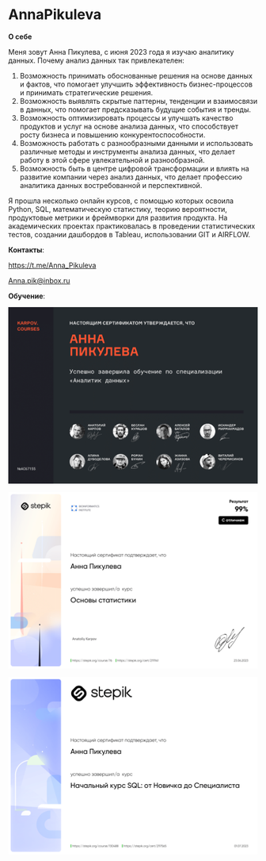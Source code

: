# AnnaPikuleva

__О себе__

Меня зовут Анна Пикулева, с июня 2023 года я изучаю аналитику данных. Почему анализ данных так привлекателен:
1. Возможность принимать обоснованные решения на основе данных и фактов, что помогает улучшить эффективность бизнес-процессов и принимать стратегические решения.
2. Возможность выявлять скрытые паттерны, тенденции и взаимосвязи в данных, что помогает предсказывать будущие события и тренды.
3. Возможность оптимизировать процессы и улучшать качество продуктов и услуг на основе анализа данных, что способствует росту бизнеса и повышению конкурентоспособности.
4. Возможность работать с разнообразными данными и использовать различные методы и инструменты анализа данных, что делает работу в этой сфере увлекательной и разнообразной.
5. Возможность быть в центре цифровой трансформации и влиять на развитие компании через анализ данных, что делает профессию аналитика данных востребованной и перспективной.

Я прошла несколько онлайн курсов, с помощью которых освоила Python, SQL, математическую статистику, теорию вероятности, продуктовые метрики и фреймворки для развития продукта. На академических проектах практиковалась в проведении статистических тестов, создании дашбордов в Tableau, использовании GIT и AIRFLOW.

__Контакты__:

https://t.me/Anna_Pikuleva 

Anna.pik@inbox.ru

__Обучение__:

![Analitik data](https://github.com/Anna-Pik/Anna-Pik/blob/main/Аналитик%20данных.png)

![Statistica](https://github.com/Anna-Pik/Anna-Pik/blob/main/Основы%20статистики_Stepik.png)

![SQL](https://github.com/Anna-Pik/Anna-Pik/blob/main/SQL_Stepik.png)
